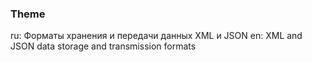 ### Theme

ru: Форматы хранения и передачи данных XML и JSON
en: XML and JSON data storage and transmission formats

```go

```
